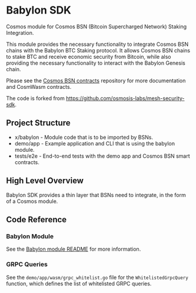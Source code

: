 # Babylon SDK

Cosmos module for Cosmos BSN (Bitcoin Supercharged Network) Staking Integration.

This module provides the necessary functionality to integrate Cosmos BSN chains
with the Babylon BTC Staking protocol. It allows Cosmos BSN chains to stake BTC
and receive economic security from Bitcoin, while also providing the necessary
functionality to interact with the Babylon Genesis chain.

Please see the [Cosmos BSN contracts](https://github.com/babylonlabs-io/cosmos-bsn-contracts)
repository for more documentation and CosmWasm contracts.

The code is forked from https://github.com/osmosis-labs/mesh-security-sdk.

## Project Structure

* x/babylon - Module code that is to be imported by BSNs.
* demo/app - Example application and CLI that is using the babylon module.
* tests/e2e - End-to-end tests with the demo app and Cosmos BSN smart contracts.

## High Level Overview

Babylon SDK provides a thin layer that BSNs need to integrate, in the form of a
Cosmos module.

## Code Reference

### Babylon Module

See the [Babylon module README](x/babylon/README.md) for more information.

### GRPC Queries

See the `demo/app/wasm/grpc_whitelist.go` file for the `WhitelistedGrpcQuery`
function, which defines the list of whitelisted GRPC queries.